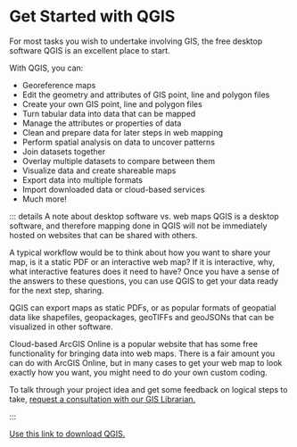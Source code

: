 # Get Started with QGIS

For most tasks you wish to undertake involving GIS, the free desktop software QGIS is an excellent place to start.

With QGIS, you can:
- Georeference maps
- Edit the geometry and attributes of GIS point, line and polygon files
- Create your own GIS point, line and polygon files
- Turn tabular data into data that can be mapped
- Manage the attributes or properties of data
- Clean and prepare data for later steps in web mapping
- Perform spatial analysis on data to uncover patterns
- Join datasets together 
- Overlay multiple datasets to compare between them
- Visualize data and create shareable maps
- Export data into multiple formats
- Import downloaded data or cloud-based services
- Much more!

::: details A note about desktop software vs. web maps
QGIS is a desktop software, and therefore mapping done in QGIS will not be immediately hosted on websites that can be shared with others.

A typical workflow would be to think about how you want to share your map, is it a static PDF or an interactive web map? If it is interactive, why, what interactive features does it need to have? Once you have a sense of the answers to these questions, you can use QGIS to get your data ready for the next step, sharing.

QGIS can export maps as static PDFs, or as popular formats of geopatial data like shapefiles, geopackages, geoTIFFs and geoJSONs that can be visualized in other software.

Cloud-based ArcGIS Online is a popular website that has some free functionality for bringing data into web maps. There is a fair amount you can do with ArcGIS Online, but in many cases to get your web map to look exactly how you want, you might need to do your own custom coding.

To talk through your project idea and get some feedback on logical steps to take, <a target = "_blank" href ='https://geoservices.leventhalmap.org/cartinal/resources/request.html'>request a consultation with our GIS Librarian.</a>

:::

<a target = "_blank" href ='https://qgis.org/en/site/forusers/download.html'>Use this link to download QGIS.</a>